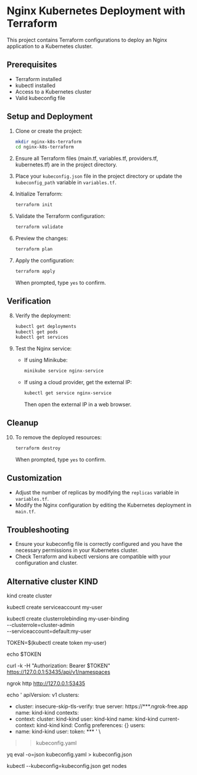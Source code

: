 # Nginx Kubernetes Deployment with Terraform

This project contains Terraform configurations to deploy an Nginx application to a Kubernetes cluster.

## Prerequisites

- Terraform installed
- kubectl installed
- Access to a Kubernetes cluster
- Valid kubeconfig file

## Setup and Deployment

1. Clone or create the project:
   ```bash
   mkdir nginx-k8s-terraform
   cd nginx-k8s-terraform
   ```

2. Ensure all Terraform files (main.tf, variables.tf, providers.tf, kubernetes.tf) are in the project directory.

3. Place your `kubeconfig.json` file in the project directory or update the `kubeconfig_path` variable in `variables.tf`.

4. Initialize Terraform:
   ```bash
   terraform init
   ```

5. Validate the Terraform configuration:
   ```bash
   terraform validate
   ```

6. Preview the changes:
   ```bash
   terraform plan
   ```

7. Apply the configuration:
   ```bash
   terraform apply
   ```
   When prompted, type `yes` to confirm.

## Verification

8. Verify the deployment:
   ```bash
   kubectl get deployments
   kubectl get pods
   kubectl get services
   ```

9. Test the Nginx service:
   - If using Minikube:
     ```bash
     minikube service nginx-service
     ```
   - If using a cloud provider, get the external IP:
     ```bash
     kubectl get service nginx-service
     ```
     Then open the external IP in a web browser.

## Cleanup

10. To remove the deployed resources:
    ```bash
    terraform destroy
    ```
    When prompted, type `yes` to confirm.

## Customization

- Adjust the number of replicas by modifying the `replicas` variable in `variables.tf`.
- Modify the Nginx configuration by editing the Kubernetes deployment in `main.tf`.

## Troubleshooting

- Ensure your kubeconfig file is correctly configured and you have the necessary permissions in your Kubernetes cluster.
- Check Terraform and kubectl versions are compatible with your configuration and cluster.

## Alternative cluster KIND

kind create cluster

kubectl create serviceaccount my-user

kubectl create clusterrolebinding my-user-binding \
  --clusterrole=cluster-admin \
  --serviceaccount=default:my-user

TOKEN=$(kubectl create token my-user)

echo $TOKEN

curl -k -H "Authorization: Bearer $TOKEN" https://127.0.0.1:53435/api/v1/namespaces

ngrok http http://127.0.0.1:53435

echo '
apiVersion: v1
clusters:
- cluster:
    insecure-skip-tls-verify: true
    server: https://***.ngrok-free.app
  name: kind-kind
contexts:
- context:
    cluster: kind-kind
    user: kind-kind
  name: kind-kind
current-context: kind-kind
kind: Config
preferences: {}
users:
- name: kind-kind
  user:
    token: ***
      ' \
>> kubeconfig.yaml

yq eval -o=json kubeconfig.yaml > kubeconfig.json

kubectl --kubeconfig=kubeconfig.json get nodes